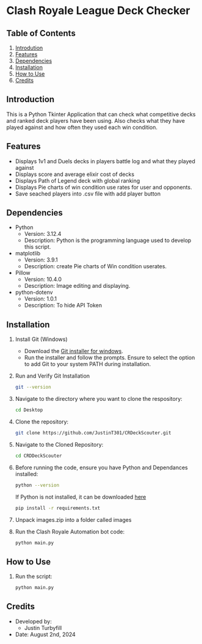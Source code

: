 # Clash Royale League Deck Checker

## Table of Contents
1. [Introdution](#introduction)
2. [Features](#features)
3. [Dependencies](#dependencies)
4. [Installation](#installation)
5. [How to Use](#how-to-use)
6. [Credits](#credits)

## Introduction
This is a Python Tkinter Application that can check what competitive decks and ranked deck players have been using. Also checks what they have played against and how often they used each win condition.

## Features
- Displays 1v1 and Duels decks in players battle log and what they played against
- Displays score and average elixir cost of decks
- Displays Path of Legend deck with global ranking
- Displays Pie charts of win condition use rates for user and opponents.
- Save seached players into .csv file with add player button

## Dependencies
* Python
   * Version: 3.12.4
   * Description: Python is the programming language used to develop this script.
* matplotlib
   * Version: 3.9.1
   * Description: create Pie charts of Win condition userates.
* Pillow
   * Version: 10.4.0
   * Description: Image editing and displaying.
* python-dotenv
   * Version: 1.0.1
   * Description: To hide API Token


## Installation
1. Install Git (Windows)
   * Download the [Git installer for windows](https://gitforwindows.org/).
   * Run the installer and follow the prompts. Ensure to select the option to add Git to your system PATH during installation.
2. Run and Verify Git Installation
   ```sh
   git --version
   ```
3. Navigate to the directory where you want to clone the respository:
   ```sh
   cd Desktop
   ```
4. Clone the repository:
   ```sh
   git clone https://github.com/JustinT301/CRDeckScouter.git
   ```
5. Navigate to the Cloned Repository:
   ```sh
   cd CRDDeckScouter
   ```
6. Before running the code, ensure you have Python and Dependances installed:
   ```sh
   python --version
   ```
   If Python is not installed, it can be downloaded [here](https://www.python.org/downloads/release/python-3124/)
   ```sh
   pip install -r requirements.txt
   ```

7. Unpack images.zip into a folder called images

8. Run the Clash Royale Automation bot code:
   ```sh
   python main.py
   ```
## How to Use
1. Run the script:
   ```sh
   python main.py
   ```

## Credits
* Developed by:
   * Justin Turbyfill
* Date: August 2nd, 2024